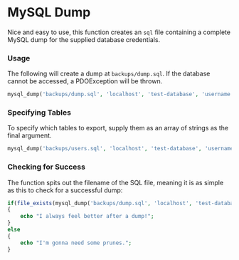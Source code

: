 # MySQL Dump
Nice and easy to use, this function creates an `sql` file containing a complete MySQL dump for the supplied database credentials.

### Usage
The following will create a dump at `backups/dump.sql`. If the database cannot be accessed, a PDOException will be thrown.
```php
mysql_dump('backups/dump.sql', 'localhost', 'test-database', 'username', 'password');
```

### Specifying Tables
To specify which tables to export, supply them as an array of strings as the final argument.
```php
mysql_dump('backups/users.sql', 'localhost', 'test-database', 'username', 'password', array('users'));
```

### Checking for Success
The function spits out the filename of the SQL file, meaning it is as simple as this to check for a successful dump:
```php
if(file_exists(mysql_dump('backups/dump.sql', 'localhost', 'test-database', 'username', 'password')))
{
    echo "I always feel better after a dump!";
}
else
{
    echo "I'm gonna need some prunes.";
}
```
